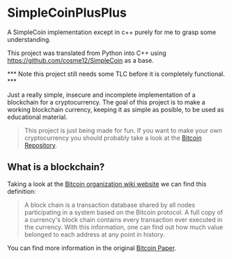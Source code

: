 # SimpleCoinPlusPlus
A SimpleCoin implementation except in c++ purely for me to grasp some understanding. 

This project was translated from Python into C++ using https://github.com/cosme12/SimpleCoin as a base.

*** Note this project still needs some TLC before it is completely functional. ***

Just a really simple, insecure and incomplete implementation of a blockchain for a cryptocurrency. The goal of this project is to make a working blockchain currency, keeping it as simple as posible, to be used as educational material.

>This project is just being made for fun. If you want to make your own cryptocurrency you should probably take a look at the [Bitcoin Repository](https://github.com/bitcoin/bitcoin).


## What is a blockchain?

Taking a look at the [Bitcoin organization wiki website](https://en.bitcoin.it/wiki/Main_Page) we can find this definition:

>A block chain is a transaction database shared by all nodes participating in a system based on the Bitcoin protocol. A full copy of a currency's block chain contains every transaction ever executed in the currency. With this information, one can find out how much value belonged to each address at any point in history. 

You can find more information in the original [Bitcoin Paper](https://bitcoin.org/bitcoin.pdf).
